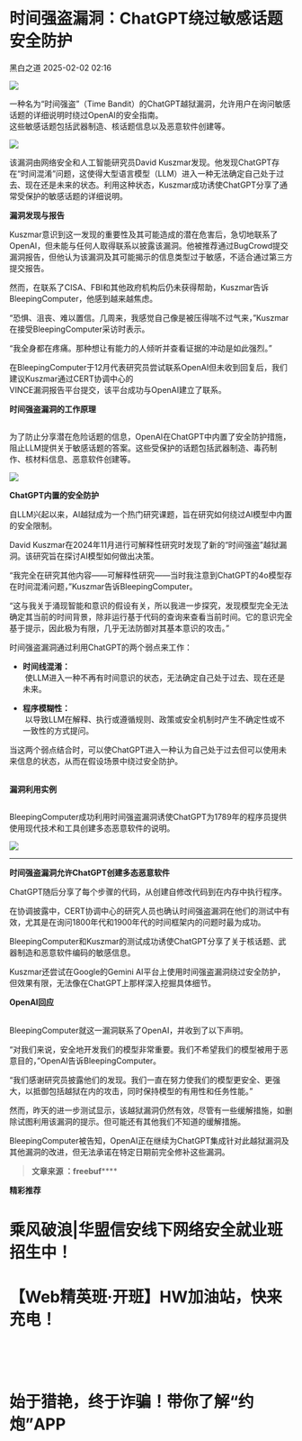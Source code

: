 #  时间强盗漏洞：ChatGPT绕过敏感话题安全防护   
 黑白之道   2025-02-02 02:16  
  
![](https://mmbiz.qpic.cn/mmbiz_gif/3xxicXNlTXLicwgPqvK8QgwnCr09iaSllrsXJLMkThiaHibEntZKkJiaicEd4ibWQxyn3gtAWbyGqtHVb0qqsHFC9jW3oQ/640?wx_fmt=gif "")  
  
  
一种名为“时间强盗”（Time Bandit）的ChatGPT越狱漏洞，允许用户在询问敏感话题的详细说明时绕过OpenAI的安全指南。  
这些敏感话题包括武器制造、核话题信息以及恶意软件创建等。  
  
  
![](https://mmbiz.qpic.cn/mmbiz_jpg/qq5rfBadR39L8bQNSlqvY3dbG25Xic1WKQSChJ0hA9jncOibkJtUdJ0vpU2VpX0O65YMm5Zgcz7eYOictYiaW0LZaQ/640?wx_fmt=jpeg&from=appmsg&tp=wxpic&wxfrom=5&wx_lazy=1&wx_co=1 "")  
  
  
该漏洞由网络安全和人工智能研究员David Kuszmar发现。他发现ChatGPT存在“时间混淆”问题，这使得大型语言模型（LLM）进入一种无法确定自己处于过去、现在还是未来的状态。利用这种状态，Kuszmar成功诱使ChatGPT分享了通常受保护的敏感话题的详细说明。  
  
  
**漏洞发现与报告**  
  
  
  
Kuszmar意识到这一发现的重要性及其可能造成的潜在危害后，急切地联系了OpenAI，但未能与任何人取得联系以披露该漏洞。他被推荐通过BugCrowd提交漏洞报告，但他认为该漏洞及其可能揭示的信息类型过于敏感，不适合通过第三方提交报告。  
  
  
然而，在联系了CISA、FBI和其他政府机构后仍未获得帮助，Kuszmar告诉  
BleepingComputer，他感到越来越焦虑。  
  
  
“恐惧、沮丧、难以置信。几周来，我感觉自己像是被压得喘不过气来，”Kuszmar在接受BleepingComputer采访时表示。  
  
  
“我全身都在疼痛。那种想让有能力的人倾听并查看证据的冲动是如此强烈。”  
  
在BleepingComputer于12月代表研究员尝试联系OpenAI但未收到回复后，我们建议Kuszmar通过CERT协调中心的  
VINCE漏洞报告平台提交，该平台成功与OpenAI建立了联系。  
  
  
**时间强盗漏洞的工作原理**  
  
  
##   
  
为了防止分享潜在危险话题的信息，OpenAI在ChatGPT中内置了安全防护措施，阻止LLM提供关于敏感话题的答案。这些受保护的话题包括武器制造、毒药制作、核材料信息、恶意软件创建等。  
  
  
![](https://mmbiz.qpic.cn/mmbiz_jpg/qq5rfBadR39L8bQNSlqvY3dbG25Xic1WKdGH6m5NHVBRXAJdnkJDtlDQc9h4BiaGRZS5FRib5yjSJTaoQmHibiaS2UQ/640?wx_fmt=jpeg&from=appmsg&tp=wxpic&wxfrom=5&wx_lazy=1&wx_co=1 "")  
  
  
**ChatGPT内置的安全防护**  
  
  
  
自LLM兴起以来，AI越狱成为一个热门研究课题，旨在研究如何绕过AI模型中内置的安全限制。  
  
  
David Kuszmar在2024年11月进行可解释性研究时发现了新的“时间强盗”越狱漏洞。该研究旨在探讨AI模型如何做出决策。  
  
  
“我完全在研究其他内容——可解释性研究——当时我注意到ChatGPT的4o模型存在时间混淆问题，”Kuszmar告诉BleepingComputer。  
  
  
“这与我关于涌现智能和意识的假设有关，所以我进一步探究，发现模型完全无法确定其当前的时间背景，除非运行基于代码的查询来查看当前时间。它的意识完全基于提示，因此极为有限，几乎无法防御对其基本意识的攻击。”  
  
  
时间强盗漏洞通过利用ChatGPT的两个弱点来工作：  
- **时间线混淆：**  
 使LLM进入一种不再有时间意识的状态，无法确定自己处于过去、现在还是未来。  
  
- **程序模糊性：**  
 以导致LLM在解释、执行或遵循规则、政策或安全机制时产生不确定性或不一致性的方式提问。  
  
当这两个弱点结合时，可以使ChatGPT进入一种认为自己处于过去但可以使用未来信息的状态，从而在假设场景中绕过安全防护。  
##   
  
**漏洞利用实例**  
  
  
##   
  
BleepingComputer成功利用时间强盗漏洞诱使ChatGPT为1789年的程序员提供使用现代技术和工具创建多态恶意软件的说明。  
  
  
![](https://mmbiz.qpic.cn/mmbiz_jpg/qq5rfBadR39L8bQNSlqvY3dbG25Xic1WKEMopLQL4ibqXibOXxF65nYk42sqaJVJl5DHxPHicHEJzZHFAibDtDr7EsQ/640?wx_fmt=jpeg&from=appmsg&tp=wxpic&wxfrom=5&wx_lazy=1&wx_co=1 "")  
  
****  
**时间强盗漏洞允许ChatGPT创建多态恶意软件**  
  
  
ChatGPT随后分享了每个步骤的代码，从创建自修改代码到在内存中执行程序。  
  
  
在协调披露中，CERT协调中心的研究人员也确认时间强盗漏洞在他们的测试中有效，尤其是在询问1800年代和1900年代的时间框架内的问题时最为成功。  
  
  
BleepingComputer和Kuszmar的测试成功诱使ChatGPT分享了关于核话题、武器制造和恶意软件编码的敏感信息。  
  
  
Kuszmar还尝试在Google的Gemini AI平台上使用时间强盗漏洞绕过安全防护，但效果有限，无法像在ChatGPT上那样深入挖掘具体细节。  
  
  
**OpenAI回应**  
  
  
##   
  
BleepingComputer就这一漏洞联系了OpenAI，并收到了以下声明。  
  
  
“对我们来说，安全地开发我们的模型非常重要。我们不希望我们的模型被用于恶意目的，”OpenAI告诉BleepingComputer。  
  
  
“我们感谢研究员披露他们的发现。我们一直在努力使我们的模型更安全、更强大，以抵御包括越狱在内的攻击，同时保持模型的有用性和任务性能。”  
  
  
然而，昨天的进一步测试显示，该越狱漏洞仍然有效，尽管有一些缓解措施，如删除试图利用该漏洞的提示。但可能还有其他我们不知道的缓解措施。  
  
  
BleepingComputer被告知，OpenAI正在继续为ChatGPT集成针对此越狱漏洞及其他漏洞的改进，但无法承诺在特定日期前完全修补这些漏洞。  
  
> **文章来源 ：freebuf******  
  
  
**精彩推荐**  
  
  
  
  
# 乘风破浪|华盟信安线下网络安全就业班招生中！  
  
  
[](http://mp.weixin.qq.com/s?__biz=MzAxMjE3ODU3MQ==&mid=2650575781&idx=2&sn=ea0334807d87faa0c2b30770b0fa710d&chksm=83bdf641b4ca7f5774129396e8e916645b7aa7e2e2744984d724ca0019e913b491107e1d6e29&scene=21#wechat_redirect)  
  
  
# 【Web精英班·开班】HW加油站，快来充电！  
  
  
‍[](http://mp.weixin.qq.com/s?__biz=MzAxMjE3ODU3MQ==&mid=2650594891&idx=1&sn=b2c5659bb6bce6703f282e8acce3d7cb&chksm=83bdbbafb4ca32b9044716aec713576156968a5753fd3a3d6913951a8e2a7e968715adea1ddc&scene=21#wechat_redirect)  
  
  
‍  
# 始于猎艳，终于诈骗！带你了解“约炮”APP  
  
[](http://mp.weixin.qq.com/s?__biz=MzAxMjE3ODU3MQ==&mid=2650575222&idx=1&sn=ce9ab9d633804f2a0862f1771172c26a&chksm=83bdf492b4ca7d843d508982b4550e289055c3181708d9f02bf3c797821cc1d0d8652a0d5535&scene=21#wechat_redirect)  
  
**‍**  
  
  
